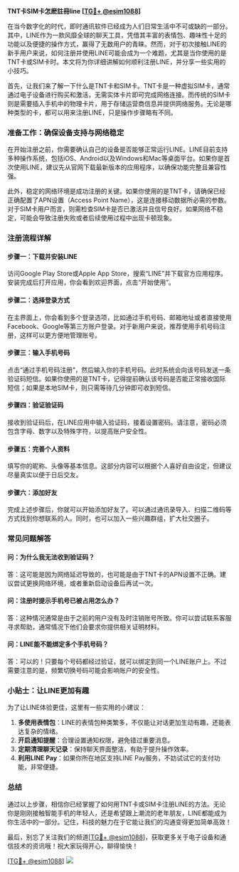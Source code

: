 **TNT卡SIM卡怎麽註冊line [[TG💪+ @esim1088](https://t.me/s/esim1088)]**

在当今数字化的时代，即时通讯软件已经成为人们日常生活中不可或缺的一部分。其中，LINE作为一款风靡全球的聊天工具，凭借其丰富的表情包、趣味性十足的功能以及便捷的操作方式，赢得了无数用户的青睐。然而，对于初次接触LINE的新手用户来说，如何注册并使用LINE可能会成为一个难题，尤其是当你使用的是TNT卡或SIM卡时。本文将为你详细讲解如何顺利注册LINE，并分享一些实用的小技巧。

首先，让我们来了解一下什么是TNT卡和SIM卡。TNT卡是一种虚拟SIM卡，通常通过电子设备进行购买和激活，无需实体卡片即可完成网络连接。而传统的SIM卡则是需要插入手机中的物理卡片，用于存储运营商信息并提供网络服务。无论是哪种类型的卡，都可以用来注册LINE，只是操作步骤略有不同。

### **准备工作：确保设备支持与网络稳定**

在开始注册之前，你需要确认自己的设备是否能够正常运行LINE。LINE目前支持多种操作系统，包括iOS、Android以及Windows和Mac等桌面平台。如果你是首次使用LINE，建议先从官网下载最新版本的应用程序，以确保功能完整且兼容性强。

此外，稳定的网络环境是成功注册的关键。如果你使用的是TNT卡，请确保已经正确配置了APN设置（Access Point Name），这是连接移动数据所必需的参数。对于SIM卡用户而言，则需检查SIM卡是否已激活并且信号良好。如果网络不稳定，可能会导致注册失败或者后续使用过程中出现卡顿现象。

### **注册流程详解**

#### **步骤一：下载并安装LINE**
访问Google Play Store或Apple App Store，搜索“LINE”并下载官方应用程序。安装完成后打开应用，你会看到欢迎界面，点击“开始使用”。

#### **步骤二：选择登录方式**
在主界面上，你会看到多个登录选项，比如通过手机号码、邮箱地址或者直接使用Facebook、Google等第三方账户登录。对于新用户来说，推荐使用手机号码注册，这样可以更方便地管理账号。

#### **步骤三：输入手机号码**
点击“通过手机号码注册”，然后输入你的手机号码。此时系统会向该号码发送一条验证码短信。如果你使用的是TNT卡，记得提前确认该号码是否能正常接收国际短信；如果是本地SIM卡，则只需等待几分钟即可收到短信。

#### **步骤四：验证验证码**
接收到验证码后，在LINE应用中输入验证码，接着设置密码。请注意，密码必须包含字母、数字以及特殊字符，以提高账户安全性。

#### **步骤五：完善个人资料**
填写你的昵称、头像等基本信息。这部分内容可以根据个人喜好自由设定，但建议尽量真实以便于日后交友。

#### **步骤六：添加好友**
完成上述步骤后，你就可以开始添加好友了。可以通过通讯录导入、扫描二维码等方式找到你想联系的人。同时，也可以加入一些兴趣群组，扩大社交圈子。

### **常见问题解答**

#### **问：为什么我无法收到验证码？**
答：这可能是因为网络延迟导致的，也可能是由于TNT卡的APN设置不正确。建议尝试更换网络环境，或者重新启动设备后再试一次。

#### **问：注册时提示手机号已被占用怎么办？**
答：这种情况通常是由于之前的用户没有及时注销账号所致。你可以尝试联系客服寻求帮助，通常情况下他们会要求你提供相关证明材料。

#### **问：LINE能不能绑定多个手机号码？**
答：可以的！只要每个号码都经过验证，就可以绑定到同一个LINE账户上。不过需要注意的是，频繁切换号码可能会影响账户的安全性。

### **小贴士：让LINE更加有趣**

为了让LINE体验更佳，这里有一些实用的小建议：

1. **多使用表情包**：LINE的表情包种类繁多，不仅能让对话更加生动有趣，还能表达复杂的情绪。
2. **开启通知提醒**：合理设置通知权限，避免错过重要消息。
3. **定期清理聊天记录**：保持聊天界面整洁，有助于提升操作效率。
4. **利用LINE Pay**：如果你所在地区支持LINE Pay服务，不妨试试它的支付功能，非常便捷。

### **总结**

通过以上步骤，相信你已经掌握了如何用TNT卡或SIM卡注册LINE的方法。无论你是刚刚接触智能手机的年轻人，还是希望跟上潮流的老年朋友，LINE都能成为你生活中的一部分。记住，科技的魅力在于它能让我们的沟通变得更加简单高效！

最后，别忘了关注我们的频道[[TG💪+ @esim1088](https://t.me/s/esim1088)]，获取更多关于电子设备和通信技术的资讯哦！祝大家玩得开心，聊得愉快！

[[TG💪+ @esim1088](https://t.me/s/esim1088)] ![](https://i.postimg.cc/4NQfJmqS/Snipaste-2025-05-13-00-14-12.png)